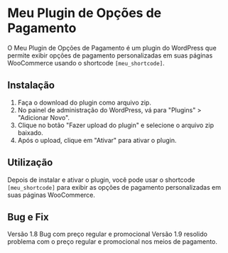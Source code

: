 # Meu Plugin de Opções de Pagamento

O Meu Plugin de Opções de Pagamento é um plugin do WordPress que permite exibir opções de pagamento personalizadas em suas páginas WooCommerce usando o shortcode `[meu_shortcode]`.

## Instalação

1. Faça o download do plugin como arquivo zip.
2. No painel de administração do WordPress, vá para "Plugins" > "Adicionar Novo".
3. Clique no botão "Fazer upload do plugin" e selecione o arquivo zip baixado.
4. Após o upload, clique em "Ativar" para ativar o plugin.

## Utilização

Depois de instalar e ativar o plugin, você pode usar o shortcode `[meu_shortcode]` para exibir as opções de pagamento personalizadas em suas páginas WooCommerce.
## Bug e Fix
Versão 1.8 Bug com preço regular e promocional 
Versão 1.9 resolido problema com o preço regular e promocional nos meios de pagamento.
